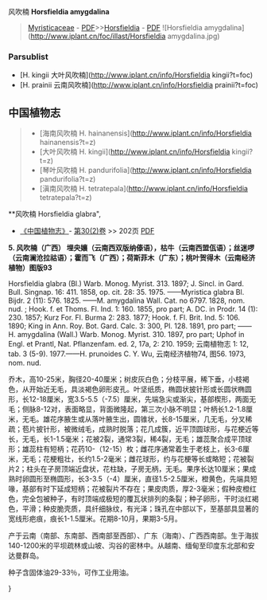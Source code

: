 风吹楠 **Horsfieldia amygdalina**

> [Myristicaceae](http://www.iplant.cn/info/Myristicaceae?t=foc) - [PDF](http://www.iplant.cn/foc/pdf/Myristicaceae.pdf)>>[Horsfieldia](http://www.iplant.cn/info/Horsfieldia?t=foc) - [PDF](http://www.iplant.cn/foc/pdf/Horsfieldia.pdf)
![Horsfieldia amygdalina](http://www.iplant.cn/foc/illast/Horsfieldia amygdalina.jpg)

### Parsublist

* [H.  kingii  大叶风吹楠](http://www.iplant.cn/info/Horsfieldia kingii?t=foc)
* [H.  prainii  云南风吹楠](http://www.iplant.cn/info/Horsfieldia prainii?t=foc)

## 中国植物志

> * [海南风吹楠  H.  hainanensis](http://www.iplant.cn/info/Horsfieldia hainanensis?t=z)
> * [大叶风吹楠  H.  kingii](http://www.iplant.cn/info/Horsfieldia kingii?t=z)
> * [琴叶风吹楠  H.  pandurifolia](http://www.iplant.cn/info/Horsfieldia pandurifolia?t=z)
> * [滇南风吹楠  H.  tetratepala](http://www.iplant.cn/info/Horsfieldia tetratepala?t=z)

**风吹楠 Horsfieldia glabra",

* [《中国植物志》](http://www.iplant.cn/frps)- [第30(2)卷](http://www.iplant.cn/frps/vol/30(2)) >> 202页 [PDF](http://www.iplant.cn/frps/pdf/30(2)/202a.pdf)

**5. 风吹楠（广西） 埋央孃（云南西双版纳傣语），枯牛（云南西盟佤语）；丝迷啰（云南澜沧拉祜语）；霍而飞（广西）；荷斯菲木（广东）；桃叶贺得木（云南经济植物）图版93**

Horsfieldia glabra (Bl.) Warb. Monog. Myrist. 313. 1897; J. Sincl. in Gard. Bull. Singnap. 16: 411. 1858, op. cit. 28: 35. 1975. ——Myristica glabra Bl. Bijdr. 2 (11): 576. 1825. ——M. amygdalina Wall. Cat. no 6797. 1828, nom. nud. ; Hook. f. et Thoms. Fl. Ind. 1: 160. 1855, pro part; A. DC. in Prodr. 14 (1): 230. 1857; Kurz For. Fl. Burma 2: 283. 1877; Hook. f. Fl. Brit. Ind. 5: 106. 1890; King in Ann. Roy. Bot. Gard. Calc. 3: 300, Pl. 128. 1891, pro part; ——H. amygdalina (Wall.) Warb. Monog. Myrist. 310. 1897, pro part; Uphof in Engl. et Prantl, Nat. Pflanzenfam. ed. 2, 17a, 2: 210. 1959; 云南植物志 1: 12, tab. 3 (5-9). 1977.——H. prunoides C. Y. Wu, 云南经济植物74, 图56. 1973, nom. nud.

乔木，高10-25米，胸径20-40厘米；树皮灰白色；分枝平展，稀下垂，小枝褐色，从开始近无毛，具淡褐色卵形皮孔。叶坚纸质，椭圆状披针形或长圆状椭圆形，长12-18厘米，宽3.5-5.5（-7.5）厘米，先端急尖或渐尖，基部楔形，两面无毛；侧脉8-12对，表面略显，背面微隆起，第三次小脉不明显；叶柄长1.2-1.8厘米，无毛。雄花序腋生或从落叶腋生出，圆锥状，长8-15厘米，几无毛，分叉稀疏；苞片披针形，被微绒毛，成熟时脱落；花几成簇，近平顶圆球形，与花梗近等长，无毛，长1-1.5毫米；花被2裂，通常3裂，稀4裂，无毛；雄蕊聚合成平顶球形；雄蕊柱有短柄；花药10-（12-15）枚；雌花序通常着生于老枝上，长3-6厘米，无毛；花梗粗壮，长约1.5-2毫米；雌花球形，约与花梗等长或略短；花被裂片2；柱头在子房顶端近盘状，花柱缺，子房无柄，无毛。果序长达10厘米；果成熟时卵圆形至椭圆形，长3-3.5（-4）厘米，直径1.5-2.5厘米，橙黄色，先端具短喙，基部有时下延成短柄；花被裂片不存在；果皮肉质，厚2-3毫米；假种皮橙红色，完全包被种子，有时顶端成极短的覆瓦状排列的条裂；种子卵形，干时淡红褐色，平滑；种皮脆壳质，具纤细脉纹，有光泽；珠孔在中部以下，至基部具显著的宽线形疤痕，痕长1-1.5厘米。花期8-10月，果期3-5月。

产于云南（南部、东南部、西南部至西部）、广东（海南）、广西西南部。生于海拔140-1200米的平坝疏林或山坡、沟谷的密林中。从越南、缅甸至印度东北部和安达曼群岛。

种子含固体油29-33％，可作工业用油。

}